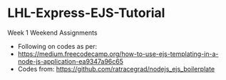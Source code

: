 # LHL-Express-EJS-Tutorial
Week 1 Weekend Assignments
- Following on codes as per:
- https://medium.freecodecamp.org/how-to-use-ejs-templating-in-a-node-js-application-ea9347a96c65
- Codes from: https://github.com/ratracegrad/nodejs_ejs_boilerplate
